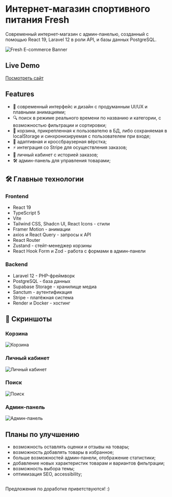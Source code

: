 # Интернет-магазин спортивного питания Fresh

Современный интернет-магазин с админ-панелью, созданный с помощью React 19, Laravel 12 в роли API, и базы данных PostgreSQL.

![Fresh E-commerce Banner](https://myhccconvbpymriamzny.supabase.co/storage/v1/object/public/fresh/screenshots/s6.webp)

## Live Demo

[Посмотреть сайт](https://fresh-ecomm.com)

## Features

- 🎨 современный интерфейс и дизайн с продуманным UI/UX и плавными анимациями;
- 🔍 поиск в режиме реального времени по названию и категории, с возможностью фильтрации и сортировки;
- 🛒 корзина, прикрепленная к пользователю в БД, либо сохраняемая в localStorage и синхронизируемая с пользователем при входе;
- 📱 адаптивная и кроссбраузерная вёрстка;
- ⚡ интеграция со Stripe для осуществления заказов;
- 👩 личный кабинет с историей заказов;
- 🛠️ админ-панель для управления товарами;

## 🛠️ Главные технологии

### Frontend

- React 19
- TypeScript 5
- Vite
- Tailwind CSS, Shadcn UI, React Icons - стили
- Framer Motion - анимации
- axios и React Query - запросы к API
- React Router
- Zustand - стейт-менеджер корзины
- React Hook Form и Zod - работа с формами в админ-панели

### Backend

- Laravel 12 - PHP-фреймворк
- PostgreSQL - база данных
- Supabase Storage - хранилище медиа
- Sanctum - аутентификация
- Stripe - платёжная система
- Render и Docker - хостинг

## 📸 Скриншоты

### Корзина

![Корзина](https://myhccconvbpymriamzny.supabase.co/storage/v1/object/public/fresh/screenshots/s4.webp)

### Личный кабинет

![Личный кабинет](https://myhccconvbpymriamzny.supabase.co/storage/v1/object/public/fresh/screenshots/s3.webp)

### Поиск

![Поиск](https://myhccconvbpymriamzny.supabase.co/storage/v1/object/public/fresh/screenshots/s2.webp)

### Админ-панель

![Админ-панель](https://myhccconvbpymriamzny.supabase.co/storage/v1/object/public/fresh/screenshots/s1.webp)

## Планы по улучшению

- возможность оставлять оценки и отзывы на товары;
- возможность добавлять товары в избранное;
- больше возможностей админ-панели, отображение статистики;
- добавление новых характеристик товарам и вариантов фильтрации;
- возможность выбора темы;
- оптимизация SEO, accessibility;

##

Предложения по доработке приветствуются! :)

